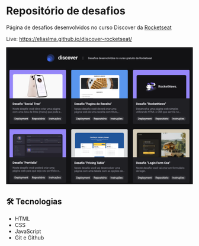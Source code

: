 # Repositório de desafios
Página de desafios desenvolvidos no curso Discover da <a href="https://www.rocketseat.com.br/">Rocketseat</a>

Live: https://eliaslma.github.io/discover-rocketseat/

![preview](./.github/preview.png)

## 🛠 Tecnologias

- HTML
- CSS
- JavaScript
- Git e Github
